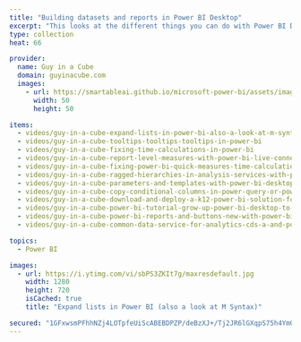 ```yaml
---
title: "Building datasets and reports in Power BI Desktop"
excerpt: "This looks at the different things you can do with Power BI Desktop. From identifying data, modeling and reporting."
type: collection
heat: 66

provider:
  name: Guy in a Cube
  domain: guyinacube.com
  images:
    - url: https://smartableai.github.io/microsoft-power-bi/assets/images/organizations/guyinacube.com-50x50.jpg
      width: 50
      height: 50

items:
  - videos/guy-in-a-cube-expand-lists-in-power-bi-also-a-look-at-m-syntax
  - videos/guy-in-a-cube-tooltips-tooltips-tooltips-in-power-bi
  - videos/guy-in-a-cube-fixing-time-calculations-in-power-bi
  - videos/guy-in-a-cube-report-level-measures-with-power-bi-live-connections
  - videos/guy-in-a-cube-fixing-power-bi-quick-measures-time-calculations
  - videos/guy-in-a-cube-ragged-hierarchies-in-analysis-services-with-power-bi-and-excel
  - videos/guy-in-a-cube-parameters-and-templates-with-power-bi-desktop
  - videos/guy-in-a-cube-copy-conditional-columns-in-power-query-or-power-bi
  - videos/guy-in-a-cube-download-and-deploy-a-k12-power-bi-solution-for-schools
  - videos/guy-in-a-cube-power-bi-tutorial-grow-up-power-bi-desktop-to-analysis-services-learning-the-clicks
  - videos/guy-in-a-cube-power-bi-reports-and-buttons-new-with-power-bi-desktop-april-2018
  - videos/guy-in-a-cube-common-data-service-for-analytics-cds-a-and-power-bi-an-introduction

topics:
  - Power BI

images:
  - url: https://i.ytimg.com/vi/sbPS3ZKIt7g/maxresdefault.jpg
    width: 1280
    height: 720
    isCached: true
    title: "Expand lists in Power BI (also a look at M Syntax)"

secured: "1GFxwsmPFhhNZj4LOTpfeUiScABEBDPZP/deBzXJ+/Tj2JR6lGXqpS75h4YmQKUMEAYCtJN7Pn+Q7A/IC3ymdZnkkeFLQ8glQQO1Ib+REgAbvoo5ER86DnjHaSTI/C7/sqAieZXPYcR0TCBYKsRIrIgxsEjO4M0jYvkHsr01Lq98ZTTCVhiiDyCmSz2jJwLixtKDMuxqgnNK41XhqAXqEZoYlfrpmFXzHrvmmbsp+osL0G5LhPztD4z/UNJV7krAHft5mn+JXYIGi0iM82xEzrVQl/hQWCsZ1EpsNce0QdwnF4GUe96MdmK5YGoN6h1f/MLXqJ3eHtujVqDHPtTRcw==;Dyc5m3FxhQwOvr0NOCB13A=="
---
```


